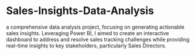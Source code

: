 # Sales-Insights-Data-Analysis
a comprehensive data analysis project, focusing on generating actionable sales insights. Leveraging Power BI, I aimed to create an interactive dashboard to address and resolve sales tracking challenges while providing real-time insights to key stakeholders, particularly Sales Directors.
